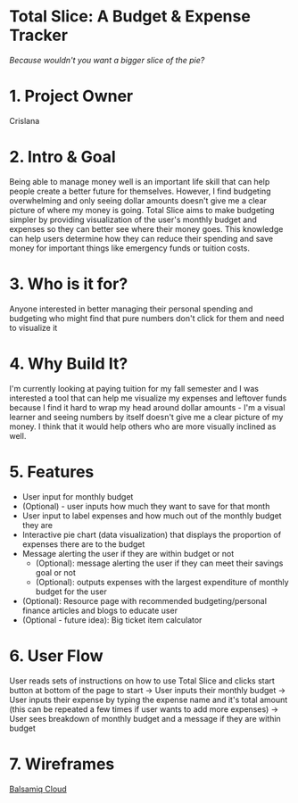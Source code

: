 # Total Slice: A Budget & Expense Tracker

*Because wouldn't you want a bigger slice of the pie?*

# **1. Project Owner**

Crislana

# **2. Intro & Goal**

Being able to manage money well is an important life skill that can help people create a better future for themselves. However, I find budgeting overwhelming and only seeing dollar amounts doesn't give me a clear picture of where my money is going. Total Slice aims to make budgeting simpler by providing visualization of the user's monthly budget and expenses so they can better see where their money goes. This knowledge can help users determine how they can reduce their spending and save money for important things like emergency funds or tuition costs.

# 3. Who is it for?

Anyone interested in better managing their personal spending and budgeting who might find that pure numbers don't click for them and need to visualize it

# 4. Why Build It?

I'm currently looking at paying tuition for my fall semester and I was interested a tool that can help me visualize my expenses and leftover funds because I find it hard to wrap my head around dollar amounts - I'm a visual learner and seeing numbers by itself doesn't give me a clear picture of my money. I think that it would help others who are more visually inclined as well.

# 5. Features

- User input for monthly budget
- (Optional) - user inputs how much they want to save for that month
- User input to label expenses and how much out of the monthly budget they are
- Interactive pie chart (data visualization) that displays the proportion of expenses there are to the budget
- Message alerting the user if they are within budget or not
    - (Optional): message alerting the user if they can meet their savings goal or not
    - (Optional): outputs expenses with the largest expenditure of monthly budget for the user
- (Optional): Resource page with recommended budgeting/personal finance articles and blogs to educate user
- (Optional - future idea): Big ticket item calculator

# 6. User Flow

User reads sets of instructions on how to use Total Slice and clicks start button at bottom of the page to start → User inputs their monthly budget → User inputs their expense by typing the expense name and it's total amount (this can be repeated a few times if user wants to add more expenses) → User sees breakdown of monthly budget and a message if they are within budget 

# 7. Wireframes

[Balsamiq Cloud](https://balsamiq.cloud/sc7yyln/pd1een0/r2278?f=N4IgUiBcAMA0IDkpxAYWfAMhkAhHAsjgFo4DSUA2gLoC%2BQA%3D)
